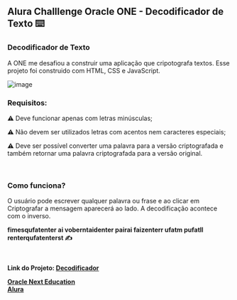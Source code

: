 ## Alura Challlenge Oracle ONE - Decodificador de Texto :keyboard:	

### Decodificador de Texto

A ONE me desafiou a construir uma aplicação que cripotografa textos. Esse projeto foi construido com HTML, CSS e JavaScript.

![image](https://user-images.githubusercontent.com/101907330/184246742-a4a21974-4419-4df3-bd23-62630ddc6b33.png)

### <b>Requisitos:</b>

:warning:	Deve funcionar apenas com letras minúsculas;

:warning:	Não devem ser utilizados letras com acentos nem caracteres especiais;

:warning:	Deve ser possível converter uma palavra para a versão criptografada e também retornar uma palavra criptografada para a versão original.

<br>

### <b>Como funciona?</b>

O usuário pode escrever qualquer palavra ou frase e ao clicar em Criptografar a mensagem aparecerá ao lado. A decodificação acontece com o inverso.

<b>

fimesqufatenter ai voberntaidenter pairai faizenterr ufatm pufatll renterqufatenterst :writing_hand:	

<br> 
 
Link do Projeto: [Decodificador](https://itspepsi.github.io/ChallengeONE-Criptografia/)

[Oracle Next Education](https://www.oracle.com/br/education/oracle-next-education/) <br>
[Alura](https://www.alura.com.br/)

